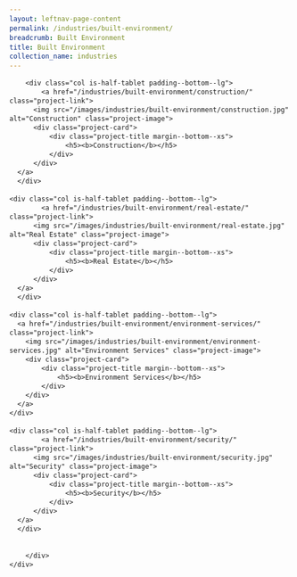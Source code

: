 ```yaml
---
layout: leftnav-page-content
permalink: /industries/built-environment/
breadcrumb: Built Environment
title: Built Environment
collection_name: industries
---
```


<div>
	<div class="row is-multiline">

		<div class="col is-half-tablet padding--bottom--lg">
			<a href="/industries/built-environment/construction/" class="project-link">
	      <img src="/images/industries/built-environment/construction.jpg" alt="Construction" class="project-image">
	      <div class="project-card">
	          <div class="project-title margin--bottom--xs">
	              <h5><b>Construction</b></h5>
	          </div>
	      </div>
      </a>
	  </div>

    <div class="col is-half-tablet padding--bottom--lg">
			<a href="/industries/built-environment/real-estate/" class="project-link">
	      <img src="/images/industries/built-environment/real-estate.jpg" alt="Real Estate" class="project-image">
	      <div class="project-card">
	          <div class="project-title margin--bottom--xs">
	              <h5><b>Real Estate</b></h5>
	          </div>
	      </div>
      </a>
	  </div>

    <div class="col is-half-tablet padding--bottom--lg">
      <a href="/industries/built-environment/environment-services/" class="project-link">
        <img src="/images/industries/built-environment/environment-services.jpg" alt="Environment Services" class="project-image">
        <div class="project-card">
            <div class="project-title margin--bottom--xs">
                <h5><b>Environment Services</b></h5>
            </div>
        </div>
      </a>
    </div>

    <div class="col is-half-tablet padding--bottom--lg">
			<a href="/industries/built-environment/security/" class="project-link">
	      <img src="/images/industries/built-environment/security.jpg" alt="Security" class="project-image">
	      <div class="project-card">
	          <div class="project-title margin--bottom--xs">
	              <h5><b>Security</b></h5>
	          </div>
	      </div>
      </a>
	  </div>


		</div>
    </div>
